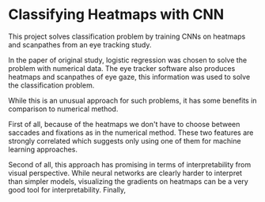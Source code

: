 # Classifying Heatmaps with CNN

This project solves classification problem by training CNNs on heatmaps and scanpathes from an eye tracking study. 

In the paper of original study, logistic regression was chosen to solve the problem with numerical data. The eye tracker software also produces heatmaps and scanpathes of eye gaze, this information was used to solve the classification problem. 

While this is an unusual approach for such problems, it has some benefits in comparison to numerical method. 

First of all, because of the heatmaps we don't have to choose between saccades and fixations as in the numerical method. These two features are strongly correlated which suggests only using one of them for machine learning approaches. 

Second of all, this approach has promising in terms of interpretability from visual perspective. While neural networks are clearly harder to interpret than simpler models, visualizing the gradients on heatmaps can be a very good tool for interpretability.
Finally, 
